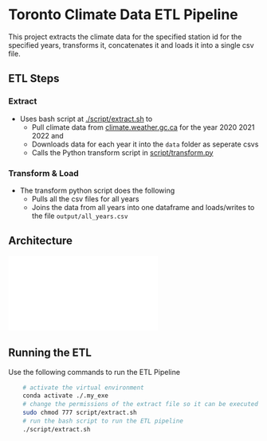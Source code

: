 # Toronto Climate Data ETL Pipeline
This project extracts the climate data for the specified station id for the specified years, transforms it, concatenates it and loads it into a single csv file.
## ETL Steps
### Extract
* Uses bash script at [./script/extract.sh](./script/extract.sh) to     
    * Pull climate data from [climate.weather.gc.ca](https://climate.weather.gc.ca) for the year 2020 2021 2022 and 
    * Downloads data for each year it into the `data` folder as seperate csvs
    * Calls the Python transform script in [script/transform.py](./script/transform.py)
### Transform & Load
* The transform python script does the following
    * Pulls all the csv files for all years
    * Joins the data from all years into one dataframe and loads/writes to the file `output/all_years.csv`

## Architecture
![ETL Pipeline](./docs/TorontoClimateDataETL.drawio.pdf)

## Running the ETL
Use the following commands to run the ETL Pipeline
```bash
    # activate the virtual environment
    conda activate ./.my_exe
    # change the permissions of the extract file so it can be executed
    sudo chmod 777 script/extract.sh
    # run the bash script to run the ETL pipeline
    ./script/extract.sh
```
